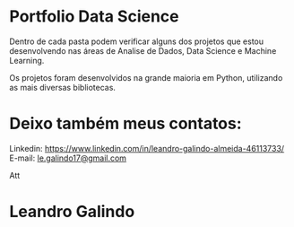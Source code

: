 # Portfolio Data Science

Dentro de cada pasta podem verificar alguns dos projetos que estou desenvolvendo nas áreas de Analise de Dados, Data Science e Machine Learning.

Os projetos foram desenvolvidos na grande maioria em Python, utilizando as mais diversas bibliotecas.

# Deixo também meus contatos:
Linkedin: https://www.linkedin.com/in/leandro-galindo-almeida-46113733/
E-mail: le.galindo17@gmail.com

Att

# Leandro Galindo
